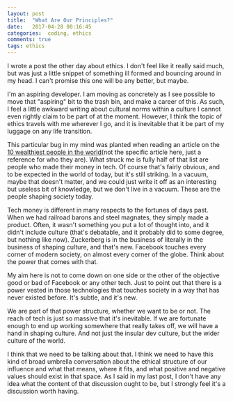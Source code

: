 ```yaml
---
layout: post
title:  "What Are Our Principles?"
date:   2017-04-28 00:16:45
categories:  coding, ethics
comments: true
tags: ethics
---
```


I wrote a post the other day about ethics. I don't feel like it really said much, but was just a little snippet of something ill formed and bouncing around in my head. I can't promise this one will be any better, but maybe.

I'm an aspiring developer. I am moving as concretely as I see possible to move that "aspiring" bit to the trash bin, and make a career of this. As such, I feel a little awkward writing about cultural norms within a culture I cannot even rightly claim to be part of at the moment. However, I think the topic of ethics travels with me wherever I go, and it is inevitable that it be part of my luggage on any life transition.

This particular bug in my mind was planted when reading an article on the <a href='https://en.wikipedia.org/wiki/The_World%27s_Billionaires#2017'> 10 wealthiest people in the world</a>(not the specific article here, just a reference for who they are). What struck me is fully half of that list are people who made their money in tech. Of course that's fairly obvious, and to be expected in the world of today, but it's still striking. In a vacuum, maybe that doesn't matter, and we could just write it off as an interesting but useless bit of knowledge, but we don't live in a vacuum. These are the people shaping society today.

Tech money is different in many respects to the fortunes of days past. When we had railroad barons and steel magnates, they simply made a product. Often, it wasn't something you put a lot of thought into, and it didn't include culture (that's debatable, and it probably did to some degree, but nothing like now). Zuckerberg is in the business of literally in the business of shaping culture, and that's new. Facebook touches every corner of modern society, on almost every corner of the globe. Think about the power that comes with that.

My aim here is not to come down on one side or the other of the objective good or bad of Facebook or any other tech. Just to point out that there is a power vested in those technologies that touches society in a way that has never existed before. It's subtle, and it's new.

We are part of that power structure, whether we want to be or not. The reach of tech is just so massive that it's inevitable. If we are fortunate enough to end up working somewhere that really takes off, we will have a hand in shaping culture. And not just the insular dev culture, but the wider culture of the world.

I think that we need to be talking about that. I think we need to have this kind of broad umbrella conversation about the ethical structure of our influence and what that means, where it fits, and what positive and negative values should exist in that space. As I said in my last post, I don't have any idea what the content of that discussion ought to be, but I strongly feel it's a discussion worth having. 

